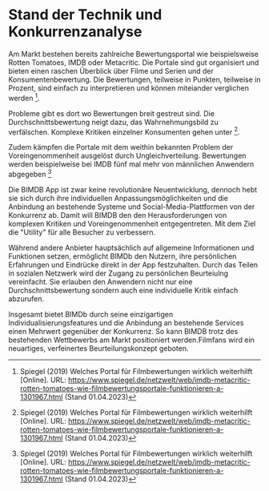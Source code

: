 # Stand der Technik und Konkurrenzanalyse

Am Markt bestehen bereits zahlreiche Bewertungsportal wie beispielsweise Rotten Tomatoes, IMDB oder Metacritic. Die Portale sind gut organisiert und bieten einen raschen Überblick über Filme und Serien und der Konsumentenbewertung. Die Bewertungen, teilweise in Punkten, teilweise in Prozent, sind einfach zu interpretieren und können miteiander verglichen werden [^1].

Probleme gibt es dort wo Bewertungen breit gestreut sind. Die Durchschnittsbewertung neigt dazu, das Wahrnehmungsbild zu verfälschen. Komplexe Kritiken einzelner Konsumenten gehen unter [^1].

Zudem kämpfen die Portale mit dem weithin bekannten Problem der Voreingenommenheit ausgelöst durch Ungleichverteilung. Bewertungen werden beispielweise bei IMDB fünf mal mehr von männlichen Anwendern abgegeben [^1]

Die BIMDB App ist zwar keine revolutionäre Neuentwicklung, dennoch hebt sie sich durch ihre individuellen Anpassungsmöglichkeiten und die Anbindung an bestehende Systeme und Social-Media-Plattformen von der Konkurrenz ab. Damit will BIMDB den den Herausforderungen von komplexen Kritiken und Voreingenommenheit entgegentreten. Mit dem Ziel die "Utility" für alle Besucher zu verbessern.

Während andere Anbieter hauptsächlich auf allgemeine Informationen und Funktionen setzen, ermöglicht BIMDb den Nutzern, ihre persönlichen Erfahrungen und Eindrücke direkt in der App festzuhalten. Durch das Teilen in sozialen Netzwerk wird der Zugang zu persönlichen Beurteiulng vereinfacht. Sie erlauben den Anwendern nicht nur eine Durchschnittsbewertung sondern auch eine individuelle Kritik einfach abzurufen.

Insgesamt bietet BIMDb durch seine einzigartigen Individualisierungsfeatures und die Anbindung an bestehende Services einen Mehrwert gegenüber der Konkurrenz. So kann BIMDB trotz des bestehenden Wettbewerbs am Markt positioniert werden.Filmfans wird ein neuartiges, verfeinertes Beurteilungskonzept geboten.

[^1]: Spiegel (2019) Welches Portal für Filmbewertungen wirklich weiterhilft [Online]. URL: https://www.spiegel.de/netzwelt/web/imdb-metacritic-rotten-tomatoes-wie-filmbewertungsportale-funktionieren-a-1301967.html (Stand 01.04.2023)